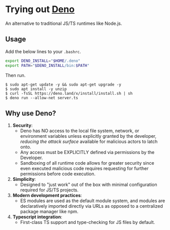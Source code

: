 # Trying out [Deno](https://deno.com/)

An alternative to traditional JS/TS runtimes like Node.js.

## Usage

Add the below lines to your `.bashrc`.

```sh
export DENO_INSTALL="$HOME/.deno"
export PATH="$DENO_INSTALL/bin:$PATH"
```

Then run.

```console
$ sudo apt-get update -y && sudo apt-get upgrade -y
$ sudo apt install -y unzip
$ curl -fsSL https://deno.land/x/install/install.sh | sh
$ deno run --allow-net server.ts
```

## Why use Deno?

1. **Security**:
    * Deno has NO access to the local file system, network, or environment variables unless explicitly granted by the developer, *reducing the attack surface* available for malicious actors to latch onto. 
    * Any access must be EXPLICITLY defined via permissions by the Developer. 
    * Sandboxing of all runtime code allows for greater security since even executed malicious code requires requesting for further permissions before code execution.
2. **Simplicity**: 
    * Designed to "just work" out of the box with minimal configuration required for JS/TS projects.
3. **Modern development practices**: 
    * ES modules are used as the default module system, and modules are declaratively imported directly via URLs as opposed to a centralized package manager like npm.
4. **Typescript integration**: 
    * First-class TS support and type-checking for JS files by default.